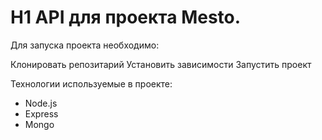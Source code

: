 
# H1 API для проекта Mesto.

Для запуска проекта необходимо:

Клонировать репозитарий
Установить зависимости
Запустить проект

Технологии используемые в проекте:
- Node.js
- Express
- Mongo

